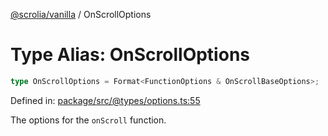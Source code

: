 [@scrolia/vanilla](../README.md) / OnScrollOptions

# Type Alias: OnScrollOptions

```ts
type OnScrollOptions = Format<FunctionOptions & OnScrollBaseOptions>;
```

Defined in: [package/src/@types/options.ts:55](https://github.com/scrolia/vanilla/blob/c815e216f987f48e097bcb0896f128fe43b9f55a/package/src/@types/options.ts#L55)

The options for the `onScroll` function.
